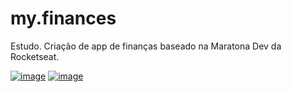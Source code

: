 # my.finances
Estudo. Criação de app de finanças baseado na Maratona Dev da Rocketseat.

[![image](https://user-images.githubusercontent.com/65312009/157261606-4b2fbf1f-761d-4136-bb5a-15481a1a706c.png)](https://nicolepeiker.github.io/my.finances/#)
[![image](https://user-images.githubusercontent.com/65312009/157260741-2e76f445-d627-442a-9582-200239835d07.png)](https://nicolepeiker.github.io/my.finances/#)

